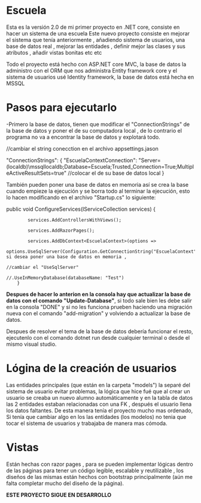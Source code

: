 # Escuela
 
Esta es la versión 2.0 de mi primer proyecto en .NET core, consiste en hacer un sistema de una escuela
Este nuevo proyecto consiste en mejorar el sistema que tenía anteriormente , añadiendo sistema de usuarios,
una base de datos real , mejorar las entidades , definir mejor las clases y sus atributos , añadir vistas bonitas
etc etc
 
Todo el proyecto está hecho con ASP.NET core MVC, la base de datos la administro con el ORM que nos administra
Entity framework core y el sistema de usuarios usé Identity framework, la base de datos está hecha en MSSQL

# Pasos para ejecutarlo

-Primero la base de datos, tienen que modificar el "ConnectionStrings" de la base de datos y poner el de su computadora local , de 
lo contrario el programa no va a encontrar la base de datos y explotará todo.

//cambiar el string conecction en el archivo appsettings.jason


"ConnectionStrings": {
    "EscuelaContextConnection": "Server=(localdb)\\mssqllocaldb;Database=Escuela;Trusted_Connection=True;MultipleActiveResultSets=true"
    //colocar el de su base de datos local
  }



También pueden poner una base de datos en memoria
así se crea la base cuando empieze la ejecución y se borra todo al terminar la ejecución, esto lo hacen modificando en el archivo 
"Startup.cs" lo siguiente:

 public void ConfigureServices(IServiceCollection services)
        {

            services.AddControllersWithViews();

            services.AddRazorPages();

            services.AddDbContext<EscuelaContext>(options =>
                options.UseSqlServer(Configuration.GetConnectionString("EscuelaContext")));// si desea poner una base de datos en memoria ,
                                                                                           //cambiar el "UseSqlServer"       
                                                                                           //.UseInMemoryDatabase(databaseName: "Test")        
        }
 
 

**Despues de hacer lo anterion en la consola hay que actualizar la base de datos con el comando "Update-Database"**, si todo sale bien les debe 
salir en la consola "DONE" y si no les funciona prueben haciendo una migración nueva con el comando "add-migration" y volviendo a actualizar 
la base de datos.
 
Despues de resolver el tema de la base de datos debería funcionar el resto, ejecutenlo con el comando dotnet run desde cualquier terminal
o desde el mismo visual studio.
 
# Lógina de la creación de usuarios
 
Las entidades principales (que están en la carpeta "models") la separé del sistema de usuario evitar problemas,
la lógica que hice fué que al crear un usuario se creaba un nuevo alumno automáticamente y en la tabla de datos
las 2 entidades estaban relacionadas con una FK , después el usuario llena los datos faltantes. De esta manera tenía
el proyecto mucho mas ordenado, Si tenía que cambiar algo en los las entídades (los modelos) no tenia que tocar el
sistema de usuarios y trabajaba de manera mas cómoda.
 
# Vistas 
 
Están hechas con razor pages , para se pueden implementar lógicas dentro de las páginas para tener un código legible,
escalable y reutilizable , los diseños de las mismas están hechos con bootstrap principalmente (aún me falta completar 
mucho del diseño de la página).


**ESTE PROYECTO SIGUE EN DESARROLLO**
